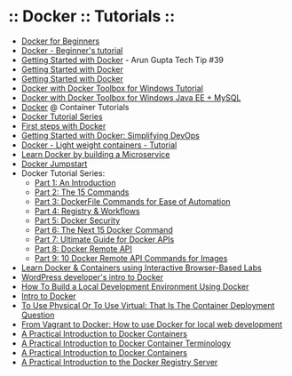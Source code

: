 ﻿:: Docker :: Tutorials ::
=========================

- [Docker for Beginners](https://prakhar.me/docker-curriculum/)
- [Docker - Beginner's tutorial](https://blog.talpor.com/2015/01/docker-beginners-tutorial/)
- [Getting Started with Docker](http://blog.arungupta.me/getting-started-with-docker/) - Arun Gupta Tech Tip #39
- [Getting Started with Docker](https://scotch.io/tutorials/getting-started-with-docker)
- [Getting Started with Docker](https://serversforhackers.com/getting-started-with-docker)
- [Docker with Docker Toolbox for Windows Tutorial](https://github.com/burrsutter/docker_tutorial)
- [Docker with Docker Toolbox for Windows Java EE + MySQL](https://github.com/burrsutter/docker_mysql_tutorial)
- [Docker](http://www.containertutorials.com/) @ Container Tutorials
- [Docker Tutorial Series](https://rominirani.com/docker-tutorial-series-a7e6ff90a023#.h2pctnoml)
- [First steps with Docker](http://www.alexecollins.com/first-steps-with-docker/)
- [Getting Started with Docker: Simplifying DevOps](https://www.toptal.com/devops/getting-started-with-docker-simplifying-devops)
- [Docker - Light weight containers - Tutorial](http://www.vogella.com/tutorials/Docker/article.html)
- [Learn Docker by building a Microservice](http://www.dwmkerr.com/learn-docker-by-building-a-microservice/)
- [Docker Jumpstart](http://odewahn.github.io/docker-jumpstart/)
- Docker Tutorial Series:
    - [Part 1: An Introduction](http://blog.flux7.com/blogs/docker/docker-tutorial-series-part-1-an-introduction)
    - [Part 2: The 15 Commands](http://blog.flux7.com/blogs/docker/docker-tutorial-series-part-2-the-15-commands)
    - [Part 3: DockerFile Commands for Ease of Automation](http://blog.flux7.com/blogs/docker/docker-tutorial-series-part-3-automation-is-the-word-using-dockerfile)
    - [Part 4: Registry & Workflows](http://blog.flux7.com/blogs/docker/docker-tutorial-series-part-4-registry-workflows)
    - [Part 5: Docker Security](http://blog.flux7.com/blogs/docker/docker-tutorial-series-part-5-docker-security)
    - [Part 6: The Next 15 Docker Command](http://blog.flux7.com/blogs/docker/docker-commands)
    - [Part 7: Ultimate Guide for Docker APIs](http://blog.flux7.com/blogs/docker/docker-tutorial-series-part-7-ultimate-guide-for-docker-apis)
    - [Part 8: Docker Remote API](http://blog.flux7.com/blogs/docker/docker-tutorial-series-part-8-docker-remote-api)
    - [Part 9: 10 Docker Remote API Commands for Images](http://blog.flux7.com/blogs/docker/docker-tutorial-series-part-9-10-docker-remote-api-commands-for-images)
- [Learn Docker & Containers using Interactive Browser-Based Labs](https://www.katacoda.com/courses/docker)
- [WordPress developer's intro to Docker](https://codeable.io/wordpress-developers-intro-docker/)
- [How To Build a Local Development Environment Using Docker](http://www.masterzendframework.com/docker-development-environment/)
- [Intro to Docker](https://thoughtbot.com/upcase/videos/intro-to-docker)
- [To Use Physical Or To Use Virtual: That Is The Container Deployment Question](https://blog.docker.com/2016/04/physical-virtual-container-deployment/)
- [From Vagrant to Docker: How to use Docker for local web development](http://tech.osteel.me/posts/2015/12/18/from-vagrant-to-docker-how-to-use-docker-for-local-web-development.html)
- [A Practical Introduction to Docker Containers](http://developers.redhat.com/blog/2014/05/15/practical-introduction-to-docker-containers/)
- [A Practical Introduction to Docker Container Terminology](https://developers.redhat.com/blog/2016/01/13/a-practical-introduction-to-docker-container-terminology/)
- [A Practical Introduction to Docker Containers](http://crunchtools.com/a-practical-introduction-to-docker-containers/)
- [A Practical Introduction to the Docker Registry Server](http://crunchtools.com/practical-docker-registry/)
